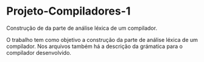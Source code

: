 # Projeto-Compiladores-1

Construção de da parte de análise léxica de um compilador.

O trabalho tem como objetivo a construção da parte de análise léxica de um compilador. Nos arquivos também há a descrição da grámatica 
para o compilador desenvolvido.
